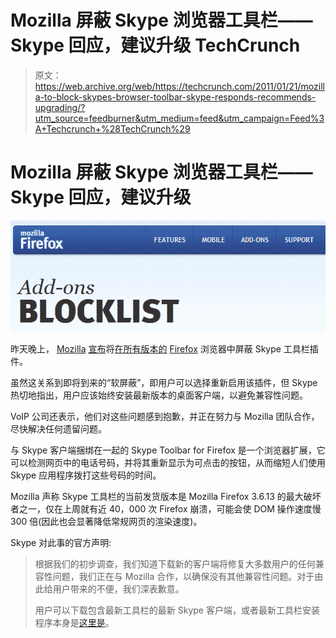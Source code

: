# Mozilla 屏蔽 Skype 浏览器工具栏——Skype 回应，建议升级 TechCrunch

> 原文：<https://web.archive.org/web/https://techcrunch.com/2011/01/21/mozilla-to-block-skypes-browser-toolbar-skype-responds-recommends-upgrading/?utm_source=feedburner&utm_medium=feed&utm_campaign=Feed%3A+Techcrunch+%28TechCrunch%29>

# Mozilla 屏蔽 Skype 浏览器工具栏——Skype 回应，建议升级

![](img/257a5e363b0cea97f1f92d72775b5fdd.png)

昨天晚上， [Mozilla](https://web.archive.org/web/20221006130650/http://www.crunchbase.com/company/mozilla) [宣布](https://web.archive.org/web/20221006130650/http://blog.mozilla.com/addons/2011/01/20/blocking-the-skype-toolbar-in-firefox/)将[在所有版本的](https://web.archive.org/web/20221006130650/http://www.mozilla.com/en-US/blocklist/) [Firefox](https://web.archive.org/web/20221006130650/http://www.crunchbase.com/product/firefox) 浏览器中屏蔽 Skype 工具栏插件。

虽然这关系到即将到来的“软屏蔽”，即用户可以选择重新启用该插件，但 Skype 热切地指出，用户应该始终安装最新版本的桌面客户端，以避免兼容性问题。

VoIP 公司还表示，他们对这些问题感到抱歉，并正在努力与 Mozilla 团队合作，尽快解决任何遗留问题。

与 Skype 客户端捆绑在一起的 Skype Toolbar for Firefox 是一个浏览器扩展，它可以检测网页中的电话号码，并将其重新显示为可点击的按钮，从而缩短人们使用 Skype 应用程序拨打这些号码的时间。

Mozilla 声称 Skype 工具栏的当前发货版本是 Mozilla Firefox 3.6.13 的最大破坏者之一，仅在上周就有近 40，000 次 Firefox 崩溃，可能会使 DOM 操作速度慢 300 倍(因此也会显著降低常规网页的渲染速度)。

Skype 对此事的官方声明:

> 根据我们的初步调查，我们知道下载新的客户端将修复大多数用户的任何兼容性问题，我们正在与 Mozilla 合作，以确保没有其他兼容性问题。对于由此给用户带来的不便，我们深表歉意。
> 
> 用户可以下载包含最新工具栏的最新 Skype 客户端，或者最新工具栏安装程序本身是[这里是](https://web.archive.org/web/20221006130650/http://www.skype.com/intl/en/get-skype/on-your-computer/click-and-call)。